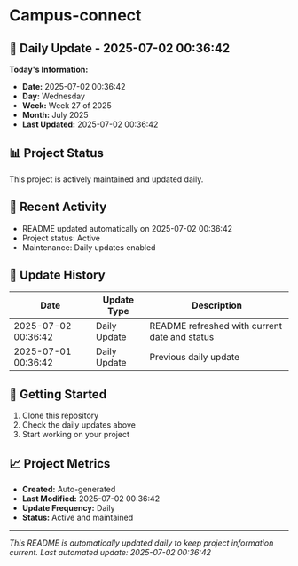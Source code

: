# Campus-connect

## 📅 Daily Update - 2025-07-02 00:36:42

**Today's Information:**
- **Date:** 2025-07-02 00:36:42
- **Day:** Wednesday
- **Week:** Week 27 of 2025
- **Month:** July 2025
- **Last Updated:** 2025-07-02 00:36:42

## 📊 Project Status

This project is actively maintained and updated daily.

## 🚀 Recent Activity

- README updated automatically on 2025-07-02 00:36:42
- Project status: Active
- Maintenance: Daily updates enabled

## 📝 Update History

| Date | Update Type | Description |
|------|-------------|-------------|
| 2025-07-02 00:36:42 | Daily Update | README refreshed with current date and status |
| 2025-07-01 00:36:42 | Daily Update | Previous daily update |

## 🔧 Getting Started

1. Clone this repository
2. Check the daily updates above
3. Start working on your project

## 📈 Project Metrics

- **Created:** Auto-generated
- **Last Modified:** 2025-07-02 00:36:42
- **Update Frequency:** Daily
- **Status:** Active and maintained

---

*This README is automatically updated daily to keep project information current.*
*Last automated update: 2025-07-02 00:36:42*
